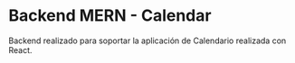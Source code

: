 # Backend MERN - Calendar

Backend realizado para soportar la aplicación de Calendario realizada con React.